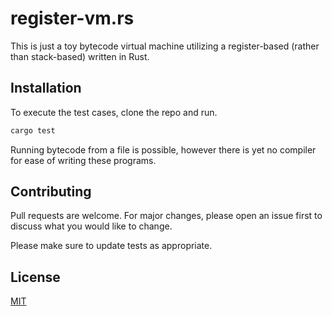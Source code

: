 # register-vm.rs

This is just a toy bytecode virtual machine utilizing a register-based (rather than stack-based) written in Rust.

## Installation

To execute the test cases, clone the repo and run.

```bash
cargo test
```

Running bytecode from a file is possible, however there is yet no compiler for ease of writing these programs.


## Contributing
Pull requests are welcome. For major changes, please open an issue first to discuss what you would like to change.

Please make sure to update tests as appropriate.

## License
[MIT](https://choosealicense.com/licenses/mit/)
